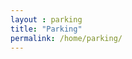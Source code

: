 ```yaml
---
layout : parking
title: "Parking"
permalink: /home/parking/
---
```


<dl>
<dl>
<div class="container">
    <div id="map"></div>
    <section class="sidebar">
        <div class="loader"></div>
    </section>
</div><!-- end container -->
    <script src="https://developers.google.com/maps/documentation/javascript/examples/markerclusterer/markerclusterer.js">
    </script>
    <script async defer
    src="https://maps.googleapis.com/maps/api/js?key=AIzaSyDnuvnUztsM1EQMbqvQqKlYCHG975271M0&callback=initMap">
    </script>
</dl>